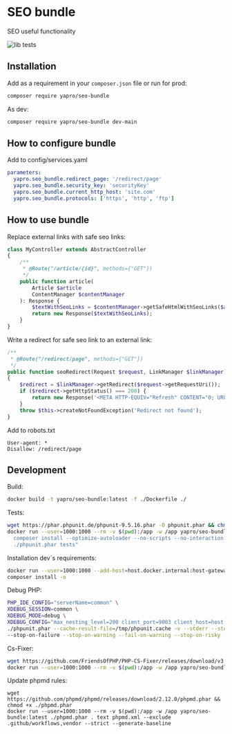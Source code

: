 # SEO bundle

SEO useful functionality

![lib tests](https://github.com/yapro/seo-bundle/actions/workflows/main.yml/badge.svg)

## Installation

Add as a requirement in your `composer.json` file or run for prod:
```sh
composer require yapro/seo-bundle
```

As dev:
```sh
composer require yapro/seo-bundle dev-main
```

## How to configure bundle

Add to config/services.yaml
```yaml
parameters:
  yapro.seo_bundle.redirect_page: '/redirect/page'
  yapro.seo_bundle.security_key: 'securityKey'
  yapro.seo_bundle.current_http_host: 'site.com'
  yapro.seo_bundle.protocols: ['https', 'http', 'ftp']
```

## How to use bundle

Replace external links with safe seo links:
```php
class MyController extends AbstractController
{
    /**
     * @Route("/article/{id}", methods={"GET"})
     */
    public function article(
        Article $article
        ContentManager $contentManager
    ): Response {
        $textWithSeoLinks = $contentManager->getSafeHtmlWithSeoLinks($article->getText());
        return new Response($textWithSeoLinks);
    }
}
```

Write a redirect for safe seo link to an external link:
```php
/**
 * @Route("/redirect/page", methods={"GET"})
 */
public function seoRedirect(Request $request, LinkManager $linkManager): Response
{
    $redirect = $linkManager->getRedirect($request->getRequestUri());
    if ($redirect->getHttpStatus() === 200) {
        return new Response('<META HTTP-EQUIV="Refresh" CONTENT="0; URL=' . $redirect->getUrl() . '">', 404);
    }
    throw $this->createNotFoundException('Redirect not found');
}
```

Add to robots.txt
```text
User-agent: *
Disallow: /redirect/page
```

## Development

Build:
```sh
docker build -t yapro/seo-bundle:latest -f ./Dockerfile ./
```

Tests:
```sh
wget https://phar.phpunit.de/phpunit-9.5.16.phar -O phpunit.phar && chmod +x ./phpunit.phar
docker run --user=1000:1000 --rm -v $(pwd):/app -w /app yapro/seo-bundle:latest bash -c "
  composer install --optimize-autoloader --no-scripts --no-interaction && 
  ./phpunit.phar tests"
```

Installation dev`s requirements:
```sh
docker run --user=1000:1000 --add-host=host.docker.internal:host-gateway -it --rm -v $(pwd):/app -w /app yapro/seo-bundle:latest bash
composer install -o
```

Debug PHP:
```sh
PHP_IDE_CONFIG="serverName=common" \
XDEBUG_SESSION=common \
XDEBUG_MODE=debug \
XDEBUG_CONFIG="max_nesting_level=200 client_port=9003 client_host=host.docker.internal" \
./phpunit.phar --cache-result-file=/tmp/phpunit.cache -v --stderr --stop-on-incomplete --stop-on-defect \
--stop-on-failure --stop-on-warning --fail-on-warning --stop-on-risky --fail-on-risky
```

Cs-Fixer:
```sh
wget https://github.com/FriendsOfPHP/PHP-CS-Fixer/releases/download/v3.8.0/php-cs-fixer.phar && chmod +x ./php-cs-fixer.phar
docker run --user=1000:1000 --rm -v $(pwd):/app -w /app yapro/seo-bundle:latest ./php-cs-fixer.phar fix --config=.php-cs-fixer.dist.php -v --using-cache=no --allow-risky=yes
```

Update phpmd rules:
```shell
wget https://github.com/phpmd/phpmd/releases/download/2.12.0/phpmd.phar && chmod +x ./phpmd.phar
docker run --user=1000:1000 --rm -v $(pwd):/app -w /app yapro/seo-bundle:latest ./phpmd.phar . text phpmd.xml --exclude .github/workflows,vendor --strict --generate-baseline
```


